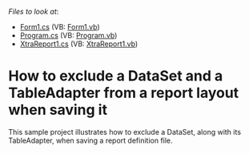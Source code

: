 <!-- default file list -->
*Files to look at*:

* [Form1.cs](./CS/SaveComponents/Form1.cs) (VB: [Form1.vb](./VB/SaveComponents/Form1.vb))
* [Program.cs](./CS/SaveComponents/Program.cs) (VB: [Program.vb](./VB/SaveComponents/Program.vb))
* [XtraReport1.cs](./CS/SaveComponents/XtraReport1.cs) (VB: [XtraReport1.vb](./VB/SaveComponents/XtraReport1.vb))
<!-- default file list end -->
# How to exclude a DataSet and a TableAdapter from a report layout when saving it


<p>This sample project illustrates how to exclude a DataSet, along with its TableAdapter, when saving a report definition file.</p>

<br/>


